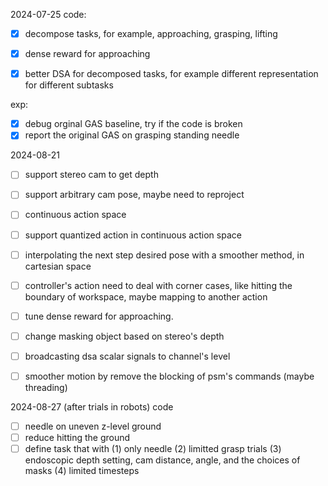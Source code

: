2024-07-25
code:
- [x] decompose tasks, for example, approaching, grasping, lifting
- [x] dense reward for approaching
- [x] better DSA for decomposed tasks, for example different representation for different subtasks


exp:
- [x] debug orginal GAS baseline, try if the code is broken
- [x] report the original GAS on grasping standing needle

2024-08-21
- [ ] support stereo cam to get depth
- [ ] support arbitrary cam pose, maybe need to reproject
- [ ] continuous action space
- [ ] support quantized action in continuous action space
- [ ] interpolating the next step desired pose with a smoother method, in cartesian space
- [ ] controller's action need to deal with corner cases, like hitting the boundary of workspace, maybe mapping to another action
- [ ] tune dense reward for approaching.
- [ ] change masking object based on stereo's depth
- [ ] broadcasting dsa scalar signals to channel's level
- [ ] smoother motion by remove the blocking of psm's commands (maybe threading)


2024-08-27 (after trials in robots)
code
- [ ] needle on uneven z-level ground
- [ ] reduce hitting the ground
- [ ] define task that with (1) only needle (2) limitted grasp trials (3) endoscopic depth setting, cam distance, angle, and the choices of masks (4) limited timesteps